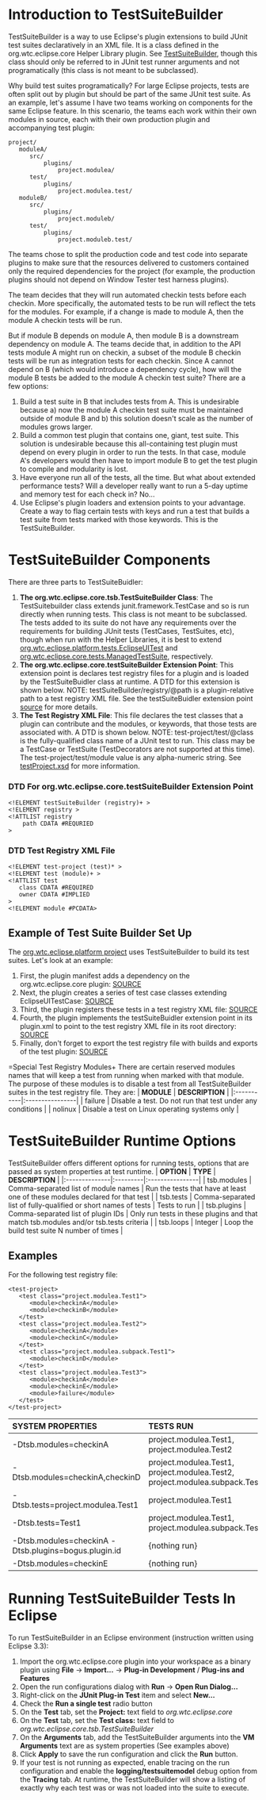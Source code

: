 # Introduction to TestSuiteBuilder #

TestSuiteBuilder is a way to use Eclipse's plugin extensions to build JUnit test suites declaratively in an XML file. It is a class defined in the org.wtc.eclipse.core Helper Library plugin. See [TestSuiteBuilder](http://wt-commons.googlecode.com/svn/docs/html/reference/javadoc/helper-libs/org/wtc/eclipse/core/tsb/TestSuiteBuilder.html), though this class should only be referred to in JUnit test runner arguments and not programatically (this class is not meant to be subclassed).

Why build test suites programatically? For large Eclipse projects, tests are often split out by plugin but should be part of the same JUnit test suite. As an example, let's assume I have two teams working on components for the same Eclipse feature. In this scenario, the teams each work within their own modules in source, each with their own production plugin and accompanying test plugin:
```
project/
   moduleA/
      src/
          plugins/
              project.modulea/
      test/
          plugins/
              project.modulea.test/
   moduleB/
      src/
          plugins/
              project.moduleb/
      test/
          plugins/
              project.moduleb.test/
```

The teams chose to split the production code and test code into separate plugins to make sure that the resources delivered to customers contained only the required dependencies for the project (for example, the production plugins should not depend on Window Tester test harness plugins).

The team decides that they will run automated checkin tests before each checkin. More specifically, the automated tests to be run will reflect the tets for the modules. For example, if a change is made to module A, then the module A checkin tests will be run.

But if module B depends on module A, then module B is a downstream dependency on module A. The teams decide that, in addition to the API tests module A might run on checkin, a subset of the module B checkin tests will be run as integration tests for each checkin. Since A cannot depend on B (which would introduce a dependency cycle), how will the module B tests be added to the module A checkin test suite? There are a few options:
  1. Build a test suite in B that includes tests from A. This is undesirable because a) now the module A checkin test suite must be maintained outside of module B and b) this solution doesn't scale as the number of modules grows larger.
  1. Build a common test plugin that contains one, giant, test suite. This solution is undesirable because this all-containing test plugin must depend on every plugin in order to run the tests. In that case, module A's developers would then have to import module B to get the test plugin to compile and modularity is lost.
  1. Have everyone run all of the tests, all the time. But what about extended performance tests? Will a developer really want to run a 5-day uptime and memory test for each check in? No...
  1. Use Eclipse's plugin loaders and extension points to your advantage. Create a way to flag certain tests with keys and run a test that builds a test suite from tests marked with those keywords. This is the TestSuiteBuilder.

# TestSuiteBuilder Components #

There are three parts to TestSuiteBuidler:
  1. **The org.wtc.eclipse.core.tsb.TestSuiteBuilder Class**: The TestSuitebuilder class extends junit.framework.TestCase and so is run directly when running tests. This class is not meant to be subclassed. The tests added to its suite do not have any requirements over the requirements for building JUnit tests (TestCases, TestSuites, etc), though when run with the Helper Libraries, it is best to extend [org.wtc.eclipse.platform.tests.EclipseUITest](http://wt-commons.googlecode.com/svn/docs/html/reference/javadoc/helper-libs/org/wtc/eclipse/platform/tests/EclipseUITest.html) and [org.wtc.eclipse.core.tests.ManagedTestSuite](http://wt-commons.googlecode.com/svn/docs/html/reference/javadoc/helper-libs/org/wtc/eclipse/core/tests/ManagedTestSuite.html), respectively.
  1. **The org.wtc.eclipse.core.testSuiteBuilder Extension Point**: This extension point is declares test registry files for a plugin and is loaded by the TestSuiteBuidler class at runtime. A DTD for this extension is shown below.  NOTE: testSuiteBuilder/registry/@path is a plugin-relative path to a test registry XML file. See the testSuiteBuidler extension point [source](http://code.google.com/p/wt-commons/source/browse/trunk/helper-libs/eclipse33/plugins/org.wtc.eclipse.core/schema/testSuiteBuilder.exsd) for more details.
  1. **The Test Registry XML File**: This file declares the test classes that a plugin can contribute and the modules, or keywords, that those tests are associated with. A DTD is shown below. NOTE: test-project/test/@class is the fully-qualified class name of a JUnit test to run. This class may be a TestCase or TestSuite (TestDecorators are not supported at this time). The test-project/test/module value is any alpha-numeric string. See [testProject.xsd](http://code.google.com/p/wt-commons/source/browse/trunk/helper-libs/eclipse33/plugins/org.wtc.eclipse.core/schema/testproject.xsd) for more information.

### DTD For org.wtc.eclipse.core.testSuiteBuilder Extension Point ###
```
<!ELEMENT testSuiteBuilder (registry)+ >
<!ELEMENT registry >
<!ATTLIST registry
    path CDATA #REQURIED 
>
```

### DTD Test Registry XML File ###
```
<!ELEMENT test-project (test)* >
<!ELEMENT test (module)+ >
<!ATTLIST test
   class CDATA #REQUIRED
   owner CDATA #IMPLIED
>
<!ELEMENT module #PCDATA>
```

## Example of Test Suite Builder Set Up ##
The [org.wtc.eclipse.platform project](http://code.google.com/p/wt-commons/source/browse/#svn/trunk/helper-libs/eclipse33/plugins/org.wtc.eclipse.platform) uses TestSuiteBuilder to build its test suites. Let's look at an example:
  1. First, the plugin manifest adds a dependency on the org.wtc.eclipse.core plugin: [SOURCE](http://code.google.com/p/wt-commons/source/browse/trunk/helper-libs/eclipse33/plugins/org.wtc.eclipse.platform/META-INF/MANIFEST.MF#22)
  1. Next, the plugin creates a series of test case classes extending EclipseUITestCase: [SOURCE](http://code.google.com/p/wt-commons/source/browse/trunk/helper-libs/eclipse33/plugins/org.wtc.eclipse.platform/src/org/wtc/eclipse/platform/tests/helpers)
  1. Third, the plugin registers these tests in a test registry XML file: [SOURCE](http://code.google.com/p/wt-commons/source/browse/trunk/helper-libs/eclipse33/plugins/org.wtc.eclipse.platform/testregistry.xml)
  1. Fourth, the plugin implements the testSuiteBuidler extension point in its plugin.xml to point to the test registry XML file in its root directory: [SOURCE](http://code.google.com/p/wt-commons/source/browse/trunk/helper-libs/eclipse33/plugins/org.wtc.eclipse.platform/plugin.xml#10)
  1. Finally, don't forget to export the test registry file with builds and exports of the test plugin: [SOURCE](http://code.google.com/p/wt-commons/source/browse/trunk/helper-libs/eclipse33/plugins/org.wtc.eclipse.platform/build.properties#8)

=Special Test Registry Modules+
There are certain reserved modules names that will keep a test from running when marked with that module. The purpose of these modules is to disable a test from all TestSuiteBuilder suites in the test registry file. They are:
| **MODULE** | **DESCRIPTION** |
|:-----------|:----------------|
| failure    | Disable a test. Do not run that test under any conditions |
| nolinux    | Disable a test on Linux operating systems only |

# TestSuiteBuilder Runtime Options #
TestSuiteBuilder offers different options for running tests, options that are passed as system properties at test runtime.
| **OPTION**    | **TYPE** | **DESCRIPTION** |
|:--------------|:---------|:----------------|
| tsb.modules   | Comma-separated list of module names | Run the tests that have at least one of these modules declared for that test |
| tsb.tests     | Comma-separated list of fully-qualified or short names of tests | Tests to run    |
| tsb.plugins   | Comma-separated list of plugin IDs | Only run tests in these plugins and that match tsb.modules and/or tsb.tests criteria |
| tsb.loops     | Integer  | Loop the build test suite N number of times |

## Examples ##
For the following test registry file:
```
<test-project>
   <test class="project.modulea.Test1">
      <module>checkinA</module>
      <module>checkinB</module>
   </test>
   <test class="project.modulea.Test2">
      <module>checkinA</module>
      <module>checkinC</module>
   </test>
   <test class="project.modulea.subpack.Test1">
      <module>checkinD</module>
   </test>
   <test class="project.modulea.Test3">
      <module>checkinA</module>
      <module>checkinE</module>
      <module>failure</module>
   </test>
</test-project>
```

| **SYSTEM PROPERTIES** | **TESTS RUN** |
|:----------------------|:--------------|
| -Dtsb.modules=checkinA | project.modulea.Test1, project.modulea.Test2 |
| -Dtsb.modules=checkinA,checkinD | project.modulea.Test1, project.modulea.Test2, project.modulea.subpack.Test1 |
| -Dtsb.tests=project.modulea.Test1 | project.modulea.Test1 |
| -Dtsb.tests=Test1     | project.modulea.Test1, project.modulea.subpack.Test1 |
| -Dtsb.modules=checkinA -Dtsb.plugins=bogus.plugin.id | {nothing run} |
| -Dtsb.modules=checkinE | {nothing run} |

# Running TestSuiteBuilder Tests In Eclipse #
To run TestSuiteBuilder in an Eclipse environment (instruction written using Eclipse 3.3):
  1. Import the org.wtc.eclipse.core plugin into your workspace as a binary plugin using **File** -> **Import...** -> **Plug-in Development** / **Plug-ins and Features**
  1. Open the run configurations dialog with **Run** -> **Open Run Dialog...**
  1. Right-click on the **JUnit Plug-in Test** item and select **New...**
  1. Check the **Run a single test** radio button
  1. On the **Test** tab, set the **Project:** text field to _org.wtc.eclipse.core_
  1. On the **Test** tab, set the **Test class:** text field to _org.wtc.eclipse.core.tsb.TestSuiteBuilder_
  1. On the **Arguments** tab, add the TestSuiteBuilder arguments into the **VM Arguments** text are as system properties (See examples above)
  1. Click **Apply** to save the run configuration and click the **Run** button.
  1. If your test is not running as expected, enable tracing on the run configuration and enable the **logging/testsuitemodel** debug option from the **Tracing** tab. At runtime, the TestSuiteBuilder will show a listing of exactly why each test was or was not loaded into the suite to execute.